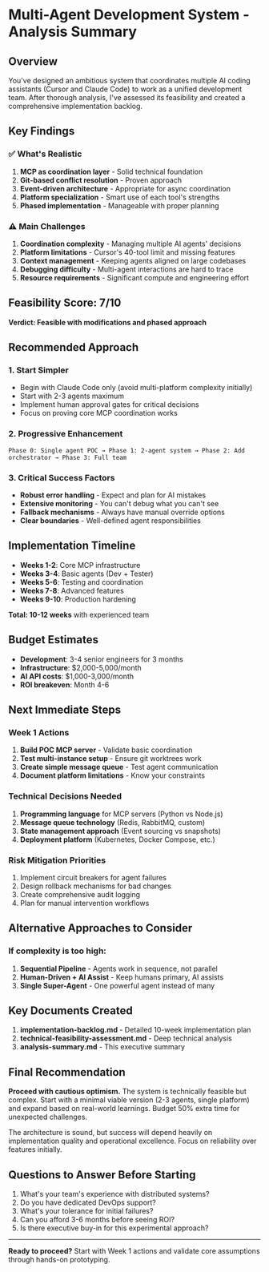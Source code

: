 # Multi-Agent Development System - Analysis Summary

## Overview
You've designed an ambitious system that coordinates multiple AI coding assistants (Cursor and Claude Code) to work as a unified development team. After thorough analysis, I've assessed its feasibility and created a comprehensive implementation backlog.

## Key Findings

### ✅ What's Realistic
1. **MCP as coordination layer** - Solid technical foundation
2. **Git-based conflict resolution** - Proven approach
3. **Event-driven architecture** - Appropriate for async coordination
4. **Platform specialization** - Smart use of each tool's strengths
5. **Phased implementation** - Manageable with proper planning

### ⚠️ Main Challenges
1. **Coordination complexity** - Managing multiple AI agents' decisions
2. **Platform limitations** - Cursor's 40-tool limit and missing features
3. **Context management** - Keeping agents aligned on large codebases
4. **Debugging difficulty** - Multi-agent interactions are hard to trace
5. **Resource requirements** - Significant compute and engineering effort

## Feasibility Score: 7/10
**Verdict: Feasible with modifications and phased approach**

## Recommended Approach

### 1. Start Simpler
- Begin with Claude Code only (avoid multi-platform complexity initially)
- Start with 2-3 agents maximum
- Implement human approval gates for critical decisions
- Focus on proving core MCP coordination works

### 2. Progressive Enhancement
```
Phase 0: Single agent POC → Phase 1: 2-agent system → Phase 2: Add orchestrator → Phase 3: Full team
```

### 3. Critical Success Factors
- **Robust error handling** - Expect and plan for AI mistakes
- **Extensive monitoring** - You can't debug what you can't see
- **Fallback mechanisms** - Always have manual override options
- **Clear boundaries** - Well-defined agent responsibilities

## Implementation Timeline
- **Weeks 1-2**: Core MCP infrastructure
- **Weeks 3-4**: Basic agents (Dev + Tester)
- **Weeks 5-6**: Testing and coordination
- **Weeks 7-8**: Advanced features
- **Weeks 9-10**: Production hardening

**Total: 10-12 weeks** with experienced team

## Budget Estimates
- **Development**: 3-4 senior engineers for 3 months
- **Infrastructure**: $2,000-5,000/month
- **AI API costs**: $1,000-3,000/month
- **ROI breakeven**: Month 4-6

## Next Immediate Steps

### Week 1 Actions
1. **Build POC MCP server** - Validate basic coordination
2. **Test multi-instance setup** - Ensure git worktrees work
3. **Create simple message queue** - Test agent communication
4. **Document platform limitations** - Know your constraints

### Technical Decisions Needed
1. **Programming language** for MCP servers (Python vs Node.js)
2. **Message queue technology** (Redis, RabbitMQ, custom)
3. **State management approach** (Event sourcing vs snapshots)
4. **Deployment platform** (Kubernetes, Docker Compose, etc.)

### Risk Mitigation Priorities
1. Implement circuit breakers for agent failures
2. Design rollback mechanisms for bad changes
3. Create comprehensive audit logging
4. Plan for manual intervention workflows

## Alternative Approaches to Consider

### If complexity is too high:
1. **Sequential Pipeline** - Agents work in sequence, not parallel
2. **Human-Driven + AI Assist** - Keep humans primary, AI assists
3. **Single Super-Agent** - One powerful agent instead of many

## Key Documents Created
1. **implementation-backlog.md** - Detailed 10-week implementation plan
2. **technical-feasibility-assessment.md** - Deep technical analysis
3. **analysis-summary.md** - This executive summary

## Final Recommendation
**Proceed with cautious optimism.** The system is technically feasible but complex. Start with a minimal viable version (2-3 agents, single platform) and expand based on real-world learnings. Budget 50% extra time for unexpected challenges.

The architecture is sound, but success will depend heavily on implementation quality and operational excellence. Focus on reliability over features initially.

## Questions to Answer Before Starting
1. What's your team's experience with distributed systems?
2. Do you have dedicated DevOps support?
3. What's your tolerance for initial failures?
4. Can you afford 3-6 months before seeing ROI?
5. Is there executive buy-in for this experimental approach?

---

**Ready to proceed?** Start with Week 1 actions and validate core assumptions through hands-on prototyping. 